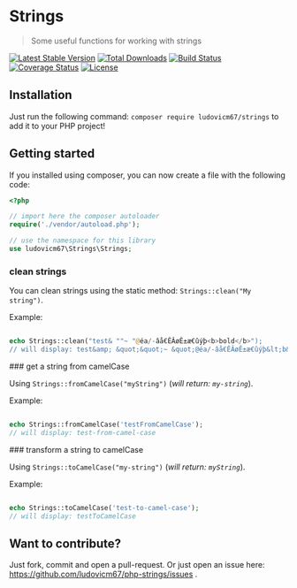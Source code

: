 Strings
=======

> Some useful functions for working with strings

[![Latest Stable Version](https://poser.pugx.org/ludovicm67/strings/v/stable)](https://packagist.org/packages/ludovicm67/strings)
[![Total Downloads](https://poser.pugx.org/ludovicm67/strings/downloads)](https://packagist.org/packages/ludovicm67/strings)
[![Build Status](https://travis-ci.org/ludovicm67/php-strings.svg?branch=master)](https://travis-ci.org/ludovicm67/php-strings)
[![Coverage Status](https://coveralls.io/repos/github/ludovicm67/php-strings/badge.svg?branch=master)](https://coveralls.io/github/ludovicm67/php-strings?branch=master)
[![License](https://poser.pugx.org/ludovicm67/strings/license)](https://packagist.org/packages/ludovicm67/strings)

## Installation

Just run the following command: `composer require ludovicm67/strings`
to add it to your PHP project!

## Getting started

If you installed using composer, you can now create a file with the following code:

```php
<?php

// import here the composer autoloader
require('./vendor/autoload.php');

// use the namespace for this library
use ludovicm67\Strings\Strings;


```

### clean strings

You can clean strings using the static method: `Strings::clean("My string")`.

Example:

```php

echo Strings::clean("test& ""~ "@éa/-âå€ÊÂøÊ±æ€ûýþ<b>bold</b>");
// will display: test&amp; &quot;&quot;~ &quot;@éa/-âå€ÊÂøÊ±æ€ûýþ&lt;b&gt;bold&lt;/b&gt;

```

### get a string from camelCase

Using `Strings::fromCamelCase("myString")` (*will return: `my-string`*).

Example:

```php

echo Strings::fromCamelCase('testFromCamelCase');
// will display: test-from-camel-case

```

### transform a string to camelCase

Using `Strings::toCamelCase("my-string")` (*will return: `myString`*).

Example:

```php

echo Strings::toCamelCase('test-to-camel-case');
// will display: testToCamelCase

```

## Want to contribute?

Just fork, commit and open a pull-request. Or just open an issue here:
https://github.com/ludovicm67/php-strings/issues .
